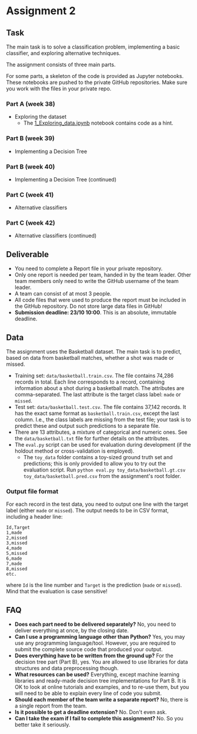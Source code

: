 # Assignment 2

## Task

The main task is to solve a classification problem, implementing a basic classifier, and exploring alternative techniques.

The assignment consists of three main parts.

For some parts, a skeleton of the code is provided as Jupyter notebooks. These notebooks are pushed to the private GitHub repositories. Make sure you work with the files in your private repo.


### Part A (week 38)

  * Exploring the dataset
    * The [1_Exploring_data.ipynb](1_Exploring_data.ipynb) notebook contains code as a hint.  

### Part B (week 39)

  * Implementing a Decision Tree

### Part B (week 40)

  * Implementing a Decision Tree (continued)

### Part C (week 41)

  * Alternative classifiers  

### Part C (week 42)

  * Alternative classifiers (continued)


## Deliverable

  - You need to complete a Report file in your private repository.
  - Only one report is needed per team, handed in by the team leader. Other team members only need to write the GitHub username of the team leader.
  - A team can consist of at most 3 people.
  - All code files that were used to produce the report must be included in the GitHub repository. Do not store large data files in GitHub!
  - **Submission deadline: 23/10 10:00**. This is an absolute, immutable deadline.


## Data

The assignment uses the Basketball dataset. The main task is to predict, based on data from basketball matches, whether a shot was made or missed.

  - Training set: `data/basketball.train.csv`. The file contains 74,286 records in total. Each line corresponds to a record, containing information about a shot during a basketball match. The attributes are comma-separated. The last attribute is the target class label: `made` or `missed`.
  - Test set: `data/basketball.test.csv`. The file contains 37,142 records. It has the exact same format as `basketball.train.csv`, except the last column. I.e., the class labels are missing from the test file; your task is to predict these and output such predictions to a separate file.
  - There are 13 attributes, a mixture of categorical and numeric ones. See the `data/basketball.txt` file for further details on the attributes.
  - The `eval.py` script can be used for evaluation during development (if the holdout method or cross-validation is employed).
    * The `toy_data` folder contains a toy-sized ground truth set and predictions; this is only provided to allow you to try out the evaluation script. Run `python eval.py toy_data/basketball.gt.csv toy_data/basketball.pred.csv` from the assignment's root folder.


### Output file format

For each record in the test data, you need to output one line with the target label (either `made` or `missed`). The output needs to be in CSV format, including a header line:
```
Id,Target
1,made
2,missed
3,missed
4,made
5,missed
6,made
7,made
8,missed
etc.
```  
where `Id` is the line number and `Target` is the prediction (`made` or `missed`).
Mind that the evaluation is case sensitive!


## FAQ

  * **Does each part need to be delivered separately?** No, you need to deliver everything at once, by the closing date.
  * **Can I use a programming language other than Python?** Yes, you may use any programming language/tool. However, you are required to submit the complete source code that produced your output.
  * **Does everything have to be written from the ground up?**
  For the decision tree part (Part B), yes. You are allowed to use libraries for data structures and data preprocessing though.
  * **What resources can be used?**
  Everything, except machine learning libraries and ready-made decision tree implementations for Part B. It is OK to look at online tutorials and examples, and to re-use them, but you will need to be able to explain every line of code you submit.
  * **Should each member of the team write a separate report?** No, there is a single report from the team.
  * **Is it possible to get a deadline extension?**
      No. Don't even ask.
  * **Can I take the exam if I fail to complete this assignment?**
      No. So you better take it seriously.
